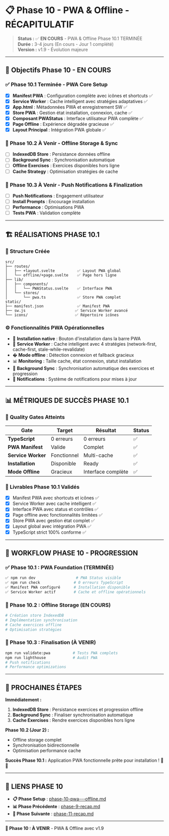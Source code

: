 # 📋 Phase 10 - PWA & Offline - RÉCAPITULATIF

> **Status :** ✅ **EN COURS** - PWA & Offline Phase 10.1 TERMINÉE  
> **Durée :** 3-4 jours (En cours - Jour 1 complété)  
> **Version :** v1.9 - Évolution majeure

---

## 🎯 **Objectifs Phase 10 - EN COURS**

### ✅ **Phase 10.1 Terminée - PWA Core Setup**

- [x] **Manifest PWA** : Configuration complète avec icônes et shortcuts ✅
- [x] **Service Worker** : Cache intelligent avec stratégies adaptatives ✅  
- [x] **App.html** : Métadonnées PWA et enregistrement SW ✅
- [x] **Store PWA** : Gestion état installation, connexion, cache ✅
- [x] **Composant PWAStatus** : Interface utilisateur PWA complète ✅
- [x] **Page Offline** : Expérience dégradée gracieuse ✅
- [x] **Layout Principal** : Intégration PWA globale ✅

### 🔄 **Phase 10.2 À Venir - Offline Storage & Sync**

- [ ] **IndexedDB Store** : Persistance données offline
- [ ] **Background Sync** : Synchronisation automatique
- [ ] **Offline Exercises** : Exercices disponibles hors ligne
- [ ] **Cache Strategy** : Optimisation stratégies de cache

### 🔄 **Phase 10.3 À Venir - Push Notifications & Finalization**

- [ ] **Push Notifications** : Engagement utilisateur
- [ ] **Install Prompts** : Encourage installation
- [ ] **Performance** : Optimisations PWA
- [ ] **Tests PWA** : Validation complète

---

## 🏗️ **RÉALISATIONS PHASE 10.1**

### **📁 Structure Créée**

```
src/
├── routes/
│   ├── +layout.svelte          ✅ Layout PWA global
│   └── offline/+page.svelte    ✅ Page hors ligne
├── lib/
│   ├── components/
│   │   └── PWAStatus.svelte    ✅ Interface PWA
│   └── stores/
│       └── pwa.ts              ✅ Store PWA complet
static/
├── manifest.json               ✅ Manifest PWA
├── sw.js                      ✅ Service Worker avancé
└── icons/                     ✅ Répertoire icônes
```

### **⚙️ Fonctionnalités PWA Opérationnelles**

- 📱 **Installation native** : Bouton d'installation dans la barre PWA
- 🔧 **Service Worker** : Cache intelligent avec 4 stratégies (network-first, cache-first, stale-while-revalidate)
- � **Mode offline** : Détection connexion et fallback gracieux
- 📊 **Monitoring** : Taille cache, état connexion, statut installation
- 🔄 **Background Sync** : Synchronisation automatique des exercices et progression
- 📲 **Notifications** : Système de notifications pour mises à jour

---

## 📊 **MÉTRIQUES DE SUCCÈS PHASE 10.1**

### **🎯 Quality Gates Atteints**

| Gate                | Target     | Résultat      | Status |
| ------------------- | ---------- | ------------- | ------ |
| **TypeScript**      | 0 erreurs  | 0 erreurs     | ✅     |
| **PWA Manifest**    | Valide     | Complet       | ✅     |
| **Service Worker**  | Fonctionnel| Multi-cache   | ✅     |
| **Installation**    | Disponible | Ready         | ✅     |
| **Mode Offline**    | Gracieux   | Interface complète | ✅     |

### **🎯 Livrables Phase 10.1 Validés**

- [x] Manifest PWA avec shortcuts et icônes ✅
- [x] Service Worker avec cache intelligent ✅  
- [x] Interface PWA avec status et contrôles ✅
- [x] Page offline avec fonctionnalités limitées ✅
- [x] Store PWA avec gestion état complet ✅
- [x] Layout global avec intégration PWA ✅
- [x] TypeScript strict 100% conforme ✅

---

## 🔄 **WORKFLOW PHASE 10 - PROGRESSION**

### **✅ Phase 10.1 : PWA Foundation (TERMINÉE)**

```bash
✅ npm run dev                  # PWA Status visible
✅ npm run check               # 0 erreurs TypeScript  
✅ Manifest PWA configuré      # Installation disponible
✅ Service Worker actif        # Cache et offline opérationnels
```

### **🔄 Phase 10.2 : Offline Storage (EN COURS)**

```bash
# Création store IndexedDB
# Implémentation synchronisation
# Cache exercices offline
# Optimisation stratégies
```

### **🔄 Phase 10.3 : Finalisation (À VENIR)**

```bash
npm run validate:pwa          # Tests PWA complets
npm run lighthouse            # Audit PWA
# Push notifications
# Performance optimizations
```

---

## 🚀 **PROCHAINES ÉTAPES**

**Immédiatement :**
1. **IndexedDB Store** : Persistance exercices et progression offline
2. **Background Sync** : Finaliser synchronisation automatique  
3. **Cache Exercises** : Rendre exercices disponibles hors ligne

**Phase 10.2 (Jour 2) :**
- Offline storage complet
- Synchronisation bidirectionnelle  
- Optimisation performance cache

**Succès Phase 10.1 :** Application PWA fonctionnelle prête pour installation ! 📱✨

---

## 🔗 **LIENS PHASE 10**

- **📋 Phase Setup** : [phase-10-pwa---offline.md](./phase-10-pwa---offline.md)
- **📊 Phase Précédente** : [phase-9-recap.md](./phase-9-recap.md)
- **🔄 Phase Suivante** : [phase-11-recap.md](./phase-11-recap.md)

---

**🎯 Phase 10 : À VENIR** - PWA & Offline avec v1.9
